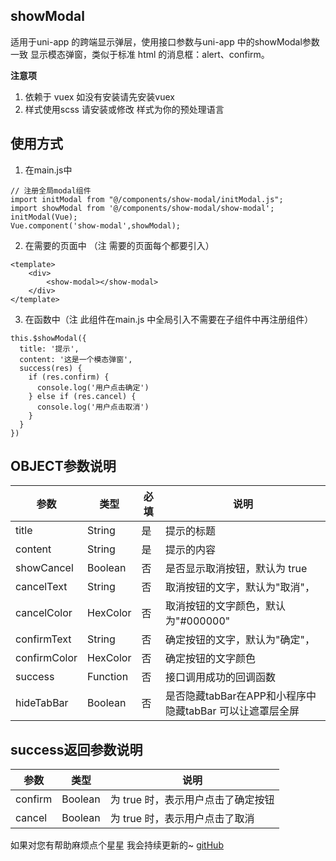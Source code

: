 ## showModal
适用于uni-app  的跨端显示弹层，使用接口参数与uni-app 中的showModal参数一致
显示模态弹窗，类似于标准 html 的消息框：alert、confirm。  

**注意项**
1. 依赖于 vuex 如没有安装请先安装vuex
2. 样式使用scss 请安装或修改 样式为你的预处理语言
## 使用方式
1. 在main.js中
~~~
// 注册全局modal组件
import initModal from "@/components/show-modal/initModal.js";
import showModal from '@/components/show-modal/show-modal';
initModal(Vue);
Vue.component('show-modal',showModal);
~~~
2. 在需要的页面中 （注 需要的页面每个都要引入）
~~~
<template>
	<div>
		<show-modal></show-modal>
	</div>
</template>
~~~
3. 在函数中（注  此组件在main.js 中全局引入不需要在子组件中再注册组件）
~~~
this.$showModal({
  title: '提示',
  content: '这是一个模态弹窗',
  success(res) {
    if (res.confirm) {
      console.log('用户点击确定')
    } else if (res.cancel) {
      console.log('用户点击取消')
    }
  }
})
~~~
## OBJECT参数说明

| 参数  | 类型 |必填	|说明|
| ------ |------ |------ |------ |
|title|	String|	是|	提示的标题	|
|content|	String|	是	|提示的内容	|
|showCancel|	Boolean|	否|	是否显示取消按钮，默认为 true	|
|cancelText	|String	|否	|取消按钮的文字，默认为"取消"，|
|cancelColor|	HexColor|否|	取消按钮的文字颜色，默认为"#000000"|
|confirmText|	String	|否|确定按钮的文字，默认为"确定"，|
|confirmColor|	HexColor|否|确定按钮的文字颜色|
|success|	Function|	否|	接口调用成功的回调函数	|
|hideTabBar|Boolean|	否|	是否隐藏tabBar在APP和小程序中隐藏tabBar 可以让遮罩层全屏|
	 
## success返回参数说明

|参数	|类型	|说明|
| ------ |------ |------ |
|confirm|	Boolean|	为 true 时，表示用户点击了确定按钮|
|cancel	|Boolean|	为 true 时，表示用户点击了取消|

如果对您有帮助麻烦点个星星 我会持续更新的~ [gitHub](https://github.com/zxzhgk/showModal)


